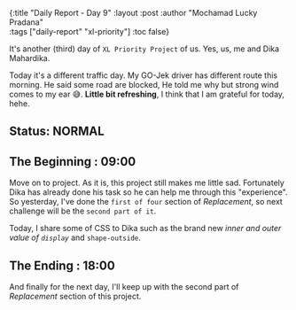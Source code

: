 {:title "Daily Report - Day 9"
 :layout :post
 :author "Mochamad Lucky Pradana"   
 :tags  ["daily-report" "xl-priority"]
 :toc false}


It's another (third) day of `XL Priority Project` of us. Yes, us, me and Dika Mahardika.

Today it's a different traffic day. 
My GO-Jek driver has different route this morning. He said some road are blocked, He told me why but strong wind comes to my ear 😅.
**Little bit refreshing**, I think that I am grateful for today, hehe.

## **Status: NORMAL**

## **The Beginning : 09:00**
Move on to project. As it is, this project still makes me little sad. Fortunately Dika has already done his task so he can help me through this "experience".
So yesterday, I've done the `first of four` section of _Replacement_, so next challenge will be the `second part of it`.

Today, I share some of CSS to Dika such as the brand new _inner and outer value of `display`_ and `shape-outside`.   

## **The Ending : 18:00**
And finally for the next day, I'll keep up with the second part of _Replacement_ section of this project. 

